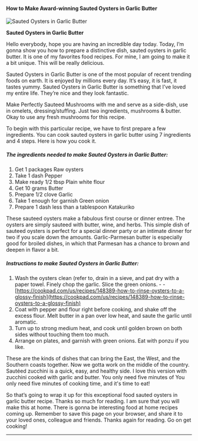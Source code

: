             

#### How to Make Award-winning Sauted Oysters in Garlic Butter

![Sauted Oysters in Garlic Butter](https://img-global.cpcdn.com/recipes/5344524151816192/751x532cq70/sauted-oysters-in-garlic-butter-recipe-main-photo.jpg)

**Sauted Oysters in Garlic Butter**

Hello everybody, hope you are having an incredible day today. Today, I’m gonna show you how to prepare a distinctive dish, sauted oysters in garlic butter. It is one of my favorites food recipes. For mine, I am going to make it a bit unique. This will be really delicious.

Sauted Oysters in Garlic Butter is one of the most popular of recent trending foods on earth. It is enjoyed by millions every day. It’s easy, it is fast, it tastes yummy. Sauted Oysters in Garlic Butter is something that I’ve loved my entire life. They’re nice and they look fantastic.

Make Perfectly Sauteed Mushrooms with me and serve as a side-dish, use in omelets, dressing/stuffing. Just two ingredients, mushrooms & butter. Okay to use any fresh mushrooms for this recipe.

To begin with this particular recipe, we have to first prepare a few ingredients. You can cook sauted oysters in garlic butter using 7 ingredients and 4 steps. Here is how you cook it.

##### The ingredients needed to make Sauted Oysters in Garlic Butter:

1.  Get 1 packages Raw oysters
2.  Take 1 dash Pepper
3.  Make ready 1/2 tbsp Plain white flour
4.  Get 10 grams Butter
5.  Prepare 1/2 clove Garlic
6.  Take 1 enough for garnish Green onion
7.  Prepare 1 dash less than a tablespoon Katakuriko

These sauteed oysters make a fabulous first course or dinner entree. The oysters are simply sauteed with butter, wine, and herbs. This simple dish of sauteed oysters is perfect for a special dinner party or an intimate dinner for two if you scale down the amounts. Garlic-Parmesan butter is especially good for broiled dishes, in which that Parmesan has a chance to brown and deepen in flavor a bit.

##### Instructions to make Sauted Oysters in Garlic Butter:

1.  Wash the oysters clean (refer to, drain in a sieve, and pat dry with a paper towel. Finely chop the garlic. Slice the green onions. - - [https://cookpad.com/us/recipes/148389-how-to-rinse-oysters-to-a-glossy-finish](https://cookpad.com/us/recipes/148389-how-to-rinse-oysters-to-a-glossy-finish)
2.  Coat with pepper and flour right before cooking, and shake off the excess flour. Melt butter in a pan over low heat, and saute the garlic until aromatic.
3.  Turn up to strong medium heat, and cook until golden brown on both sides without touching them too much.
4.  Arrange on plates, and garnish with green onions. Eat with ponzu if you like.

These are the kinds of dishes that can bring the East, the West, and the Southern coasts together. Now we gotta work on the middle of the country. Sautéed zucchini is a quick, easy, and healthy side. I love this version with zucchini cooked with garlic and butter. You only need five minutes of You only need five minutes of cooking time, and it's time to eat!

So that’s going to wrap it up for this exceptional food sauted oysters in garlic butter recipe. Thanks so much for reading. I am sure that you will make this at home. There is gonna be interesting food at home recipes coming up. Remember to save this page on your browser, and share it to your loved ones, colleague and friends. Thanks again for reading. Go on get cooking!

* * *